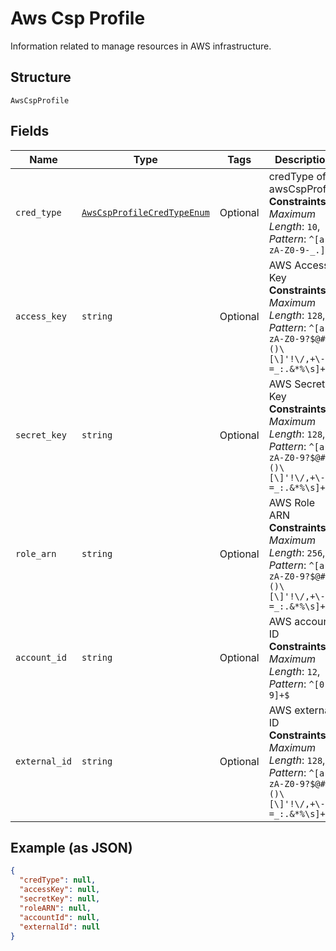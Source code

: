 
# Aws Csp Profile

Information related to manage resources in AWS infrastructure.

## Structure

`AwsCspProfile`

## Fields

| Name | Type | Tags | Description |
|  --- | --- | --- | --- |
| `cred_type` | [`AwsCspProfileCredTypeEnum`](../../doc/models/aws-csp-profile-cred-type-enum.md) | Optional | credType of awsCspProfile<br>**Constraints**: *Maximum Length*: `10`, *Pattern*: `^[a-zA-Z0-9-_.]+$` |
| `access_key` | `string` | Optional | AWS Access Key<br>**Constraints**: *Maximum Length*: `128`, *Pattern*: `^[a-zA-Z0-9?$@#()\[\]'!\/,+\-=_:.&*%\s]+$` |
| `secret_key` | `string` | Optional | AWS Secret Key<br>**Constraints**: *Maximum Length*: `128`, *Pattern*: `^[a-zA-Z0-9?$@#()\[\]'!\/,+\-=_:.&*%\s]+$` |
| `role_arn` | `string` | Optional | AWS Role ARN<br>**Constraints**: *Maximum Length*: `256`, *Pattern*: `^[a-zA-Z0-9?$@#()\[\]'!\/,+\-=_:.&*%\s]+$` |
| `account_id` | `string` | Optional | AWS account ID<br>**Constraints**: *Maximum Length*: `12`, *Pattern*: `^[0-9]+$` |
| `external_id` | `string` | Optional | AWS external ID<br>**Constraints**: *Maximum Length*: `128`, *Pattern*: `^[a-zA-Z0-9?$@#()\[\]'!\/,+\-=_:.&*%\s]+$` |

## Example (as JSON)

```json
{
  "credType": null,
  "accessKey": null,
  "secretKey": null,
  "roleARN": null,
  "accountId": null,
  "externalId": null
}
```

